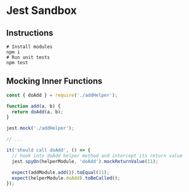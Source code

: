# Jest Sandbox

## Instructions

```
# Install modules
npm i
# Run unit tests
npm test
```

## Mocking Inner Functions

```javascript
const { doAdd } = require('./addHelper');

function add(a, b) {
  return doAdd(a, b);
}
```

```javascript
jest.mock('./addHelper');

// ...

it('should call doAdd', () => {
  // hook into doAdd helper method and intercept its return value
  jest.spyOn(helperModule, 'doAdd').mockReturnValue(11);

  expect(addModule.add()).toEqual(11);
  expect(helperModule.doAdd).toBeCalled();
});
```
